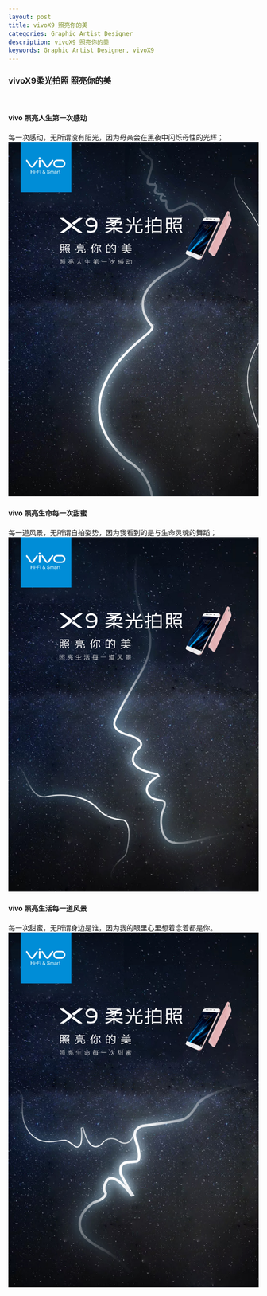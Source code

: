 ```yaml
---
layout: post
title: vivoX9 照亮你的美
categories: Graphic Artist Designer
description: vivoX9 照亮你的美
keywords: Graphic Artist Designer, vivoX9
---
```


### vivoX9柔光拍照 照亮你的美
 

#### vivo 照亮人生第一次感动
每一次感动，无所谓没有阳光，因为母亲会在黑夜中闪烁母性的光辉； 
   ![](/images/posts/graphicartistdesigner/vivoX9/vivo1.jpg)

#### vivo 照亮生命每一次甜蜜
每一道风景，无所谓自拍姿势，因为我看到的是与生命灵魂的舞蹈；
   ![](/images/posts/graphicartistdesigner/vivoX9/vivo2.jpg)

#### vivo 照亮生活每一道风景
每一次甜蜜，无所谓身边是谁，因为我的眼里心里想着念着都是你。
   ![](/images/posts/graphicartistdesigner/vivoX9/vivo3.jpg)





